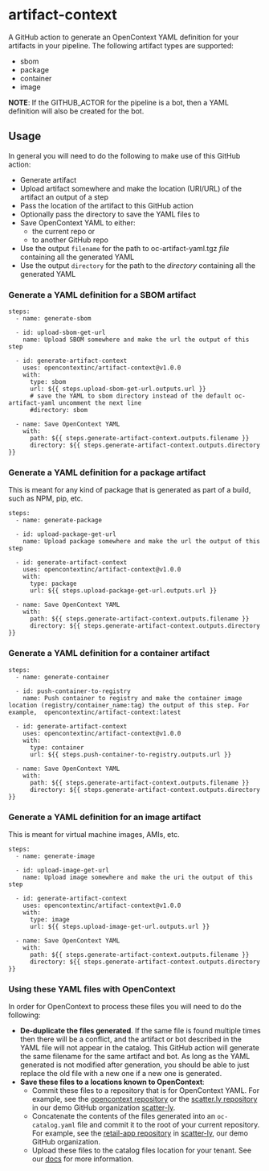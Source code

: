 # artifact-context

A GitHub action to generate an OpenContext YAML definition for your artifacts in your pipeline. The following artifact types are supported:

- sbom
- package
- container
- image

**NOTE**: If the GITHUB_ACTOR for the pipeline is a bot, then a YAML definition will also be created for the bot.

## Usage

In general you will need to do the following to make use of this GitHub action:

- Generate artifact
- Upload artifact somewhere and make the location (URI/URL) of the artifact an output of a step
- Pass the location of the artifact to this GitHub action
- Optionally pass the directory to save the YAML files to
- Save OpenContext YAML to either:
  - the current repo or
  - to another GitHub repo
- Use the output `filename` for the path to oc-artifact-yaml.tgz _file_ containing all the generated YAML
- Use the output `directory` for the path to the _directory_ containing all the generated YAML

### Generate a YAML definition for a SBOM artifact

```
steps:
  - name: generate-sbom

  - id: upload-sbom-get-url
    name: Upload SBOM somewhere and make the url the output of this step

  - id: generate-artifact-context
    uses: opencontextinc/artifact-context@v1.0.0
    with:
      type: sbom
      url: ${{ steps.upload-sbom-get-url.outputs.url }}
      # save the YAML to sbom directory instead of the default oc-artifact-yaml uncomment the next line
      #directory: sbom

  - name: Save OpenContext YAML
    with:
      path: ${{ steps.generate-artifact-context.outputs.filename }}
      directory: ${{ steps.generate-artifact-context.outputs.directory }}
```

### Generate a YAML definition for a package artifact

This is meant for any kind of package that is generated as part of a build, such as NPM, pip, etc.

```
steps:
  - name: generate-package

  - id: upload-package-get-url
    name: Upload package somewhere and make the url the output of this step

  - id: generate-artifact-context
    uses: opencontextinc/artifact-context@v1.0.0
    with:
      type: package
      url: ${{ steps.upload-package-get-url.outputs.url }}

  - name: Save OpenContext YAML
    with:
      path: ${{ steps.generate-artifact-context.outputs.filename }}
      directory: ${{ steps.generate-artifact-context.outputs.directory }}
```

### Generate a YAML definition for a container artifact

```
steps:
  - name: generate-container

  - id: push-container-to-registry
    name: Push container to registry and make the container image location (registry/container_name:tag) the output of this step. For example,  opencontextinc/artifact-context:latest

  - id: generate-artifact-context
    uses: opencontextinc/artifact-context@v1.0.0
    with:
      type: container
      url: ${{ steps.push-container-to-registry.outputs.url }}

  - name: Save OpenContext YAML
    with:
      path: ${{ steps.generate-artifact-context.outputs.filename }}
      directory: ${{ steps.generate-artifact-context.outputs.directory }}
```

### Generate a YAML definition for an image artifact

This is meant for virtual machine images, AMIs, etc.

```
steps:
  - name: generate-image

  - id: upload-image-get-url
    name: Upload image somewhere and make the uri the output of this step

  - id: generate-artifact-context
    uses: opencontextinc/artifact-context@v1.0.0
    with:
      type: image
      url: ${{ steps.upload-image-get-url.outputs.url }}

  - name: Save OpenContext YAML
    with:
      path: ${{ steps.generate-artifact-context.outputs.filename }}
      directory: ${{ steps.generate-artifact-context.outputs.directory }}
```

### Using these YAML files with OpenContext

In order for OpenContext to process these files you will need to do the following:

- **De-duplicate the files generated**. If the same file is found multiple times then there will be a conflict, and the artifact or bot described in the YAML file will not appear in the catalog. This GitHub action will generate the same filename for the same artifact and bot. As long as the YAML generated is not modified after generation, you should be able to just replace the old file with a new one if a new one is generated.
- **Save these files to a locations known to OpenContext**:
  - Commit these files to a repository that is for OpenContext YAML. For example, see the [opencontext repository](https://github.com/scatter-ly/opencontext) or the [scatter.ly repository](https://github.com/scatter-ly/scatter.ly) in our demo GitHub organization [scatter-ly](https://github.com/scatter-ly).
  - Concatenate the contents of the files generated into an `oc-catalog.yaml` file and commit it to the root of your current repository. For example, see the [retail-app repository](https://github.com/scatter-ly/retail-app) in [scatter-ly](https://github.com/scatter-ly), our demo GitHub organization.
  - Upload these files to the catalog files location for your tenant. See our [docs](https://docs.opencontext.com/docs/getting-started/client-portal#catalog-files) for more information.
